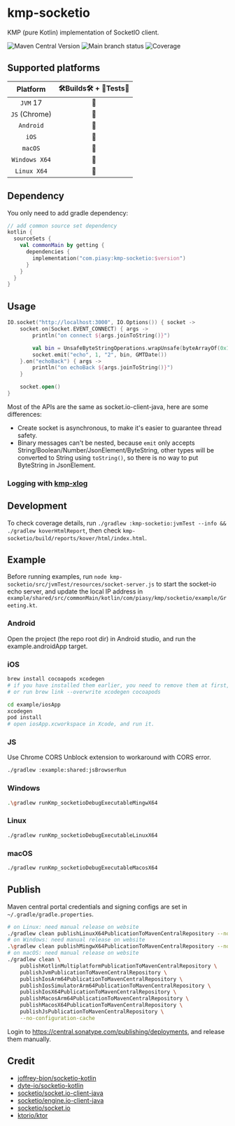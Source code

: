 # kmp-socketio

KMP (pure Kotlin) implementation of SocketIO client.

![Maven Central Version](https://img.shields.io/maven-central/v/com.piasy/kmp-socketio) ![Main branch status](https://github.com/HackWebRTC/kmp-socketio/actions/workflows/ci.yaml/badge.svg?branch=main) ![Coverage](https://hackwebrtc.github.io/kmp-socketio/badges.svg)

## Supported platforms

|      Platform      | 🛠Builds🛠 + 🔬Tests🔬 |
| :----------------: | :------------------: |
|      `JVM` 17      |          🚀          |
| `JS`     (Chrome)  |          🚀          |
|     `Android`      |          🚀          |
|       `iOS`        |          🚀          |
|      `macOS`       |          🚀          |
|   `Windows X64`    |          🚀          |
|    `Linux X64`     |          🚀          |

## Dependency

You only need to add gradle dependency:

```kotlin
// add common source set dependency
kotlin {
  sourceSets {
    val commonMain by getting {
      dependencies {
        implementation("com.piasy:kmp-socketio:$version")
      }
    }
  }
}
```

## Usage

```kotlin
IO.socket("http://localhost:3000", IO.Options()) { socket ->
    socket.on(Socket.EVENT_CONNECT) { args ->
        println("on connect ${args.joinToString()}")

        val bin = UnsafeByteStringOperations.wrapUnsafe(byteArrayOf(0x1, 0x3, 0x1, 0x4))
        socket.emit("echo", 1, "2", bin, GMTDate())
    }.on("echoBack") { args ->
        println("on echoBack ${args.joinToString()}")
    }

    socket.open()
}
```

Most of the APIs are the same as socket.io-client-java, here are some differences:

- Create socket is asynchronous, to make it's easier to guarantee thread safety.
- Binary messages can't be nested, because `emit` only accepts String/Boolean/Number/JsonElement/ByteString, other types will be converted to String using `toString()`, so there is no way to put ByteString in JsonElement.

### Logging with [kmp-xlog](https://github.com/HackWebRTC/kmp-xlog)

## Development

To check coverage details, run `./gradlew :kmp-socketio:jvmTest --info && ./gradlew koverHtmlReport`,
then check `kmp-socketio/build/reports/kover/html/index.html`. 

## Example

Before running examples, run `node kmp-socketio/src/jvmTest/resources/socket-server.js` to start the socket-io echo server,
and update the local IP address in `example/shared/src/commonMain/kotlin/com/piasy/kmp/socketio/example/Greeting.kt`.

### Android

Open the project (the repo root dir) in Android studio, and run the example.androidApp target.

### iOS

```bash
brew install cocoapods xcodegen
# if you have installed them earlier, you need to remove them at first,
# or run brew link --overwrite xcodegen cocoapods

cd example/iosApp
xcodegen
pod install
# open iosApp.xcworkspace in Xcode, and run it.
```

### JS

Use Chrome CORS Unblock extension to workaround with CORS error.

```bash
./gradlew :example:shared:jsBrowserRun
```

### Windows

```bash
.\gradlew runKmp_socketioDebugExecutableMingwX64
```

### Linux

```bash
./gradlew runKmp_socketioDebugExecutableLinuxX64
```

### macOS

```bash
./gradlew runKmp_socketioDebugExecutableMacosX64
```

## Publish

Maven central portal credentials and signing configs are set in `~/.gradle/gradle.properties`.

```bash
# on Linux: need manual release on website
./gradlew clean publishLinuxX64PublicationToMavenCentralRepository --no-configuration-cache
# on Windows: need manual release on website
.\gradlew clean publishMingwX64PublicationToMavenCentralRepository --no-configuration-cache
# on macOS: need manual release on website
./gradlew clean \
    publishKotlinMultiplatformPublicationToMavenCentralRepository \
    publishJvmPublicationToMavenCentralRepository \
    publishIosArm64PublicationToMavenCentralRepository \
    publishIosSimulatorArm64PublicationToMavenCentralRepository \
    publishIosX64PublicationToMavenCentralRepository \
    publishMacosArm64PublicationToMavenCentralRepository \
    publishMacosX64PublicationToMavenCentralRepository \
    publishJsPublicationToMavenCentralRepository \
    --no-configuration-cache
```

Login to https://central.sonatype.com/publishing/deployments, and release them manually.

## Credit

- [joffrey-bion/socketio-kotlin](https://github.com/joffrey-bion/socketio-kotlin)
- [dyte-io/socketio-kotlin](https://github.com/dyte-io/socketio-kotlin)
- [socketio/socket.io-client-java](https://github.com/socketio/socket.io-client-java)
- [socketio/engine.io-client-java](https://github.com/socketio/engine.io-client-java)
- [socketio/socket.io](https://github.com/socketio/socket.io)
- [ktorio/ktor](https://github.com/ktorio/ktor)
